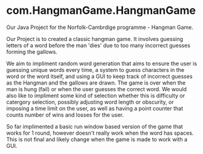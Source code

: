 # com.HangmanGame.HangmanGame

Our Java Project for the Norfolk-Cambrdige programme - Hangman Game.

Our Project is to created a classic hangman game. It involves guessing letters of a word before the man 'dies' due to too many incorrect guesses forming the gallows.

We aim to impliment random word generation that aims to ensure the user is guessing unique words every time, a system to guess characters in the word or the word itself, and using a GUI to keep track of incorrect guesses as the Hangman and the gallows are drawn. The game is over when the man is hung (fail) or when the user guesses the correct word. We would also like to impliment some kind of selection whether this is difficulty or catergory selection, possibly adjusting word length or obscurity, or imposing a time limit on the user, as well as having a point counter that counts number of wins and losses for the user.

So far implimented a basic run window based version of the game that works for 1 round, however doesn't really work when the word has spaces. This is not final and likely change when the game is made to work with a GUI. 

